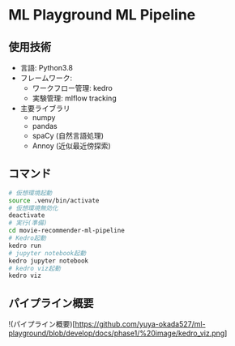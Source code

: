 # ML Playground ML Pipeline

## 使用技術

- 言語: Python3.8
- フレームワーク:
  - ワークフロー管理: kedro
  - 実験管理: mlflow tracking
- 主要ライブラリ
  - numpy
  - pandas
  - spaCy (自然言語処理)
  - Annoy (近似最近傍探索)

## コマンド

```bash
# 仮想環境起動
source .venv/bin/activate
# 仮想環境無効化
deactivate
# 実行(準備)
cd movie-recommender-ml-pipeline
# Kedro起動
kedro run
# jupyter notebook起動
kedro jupyter notebook
# kedro viz起動
kedro viz
```

## パイプライン概要

!(パイプライン概要)[https://github.com/yuya-okada527/ml-playground/blob/develop/docs/phase1/%20image/kedro_viz.png]
